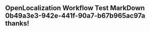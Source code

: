 <properties
ms.topic="hero-topic"
ms.test1="hero-topic"
ms.test2="test"/>


## OpenLocalization Workflow Test MarkDown 0b49a3e3-942e-441f-90a7-b67b965ac97a thanks!



<!--HONumber=Aug16_HO3-->


